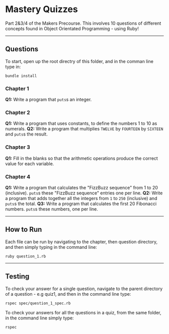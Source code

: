 # Mastery Quizzes

Part 2&3/4 of the Makers Precourse. This involves 10 questions of different concepts found in Object Orientated Programming - using Ruby!

---

## Questions

To start, open up the root directry of this folder, and in the comman line type in:

```
bundle install
```


### Chapter 1
__Q1:__ Write a program that `puts`s an integer.

### Chapter 2
__Q1:__ Write a program that uses constants, to define the numbers 1 to 10 as numerals.
__Q2:__ Write a program that multiplies `TWELVE` by `FOURTEEN` by `SIXTEEN` and `puts`s the result.

### Chapter 3
__Q1:__ Fill in the blanks so that the arithmetic operations produce the correct value for each variable.

### Chapter 4
__Q1:__ Write a program that calculates the "FizzBuzz sequence" from 1 to 20 (inclusive). `puts`s these "FizzBuzz sequence" entries one per line.
__Q2:__ Write a program that adds together all the integers from `1` to `250` (inclusive) and `puts`s the total.
__Q3:__ Write a program that calculates the first 20 Fibonacci numbers. `puts`s these numbers, one per line.

---

## How to Run

Each file can be run by navigating to the chapter, then question directory, and then simply typing in the command line:

```
ruby question_1.rb
```

---

## Testing

To check your answer for a single question, navigate to the parent directory of a question - e.g quiz1, and then in the command line type:

```
rspec spec/question_1_spec.rb
```

To check your answers for all the questions in a quiz, from the same folder, in the command line simply type:

```
rspec
```

